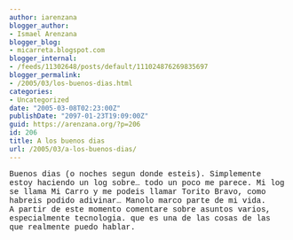 ```yaml
---
author: iarenzana
blogger_author:
- Ismael Arenzana
blogger_blog:
- micarreta.blogspot.com
blogger_internal:
- /feeds/11302648/posts/default/111024876269835697
blogger_permalink:
- /2005/03/los-buenos-dias.html
categories:
- Uncategorized
date: "2005-03-08T02:23:00Z"
publishDate: "2097-01-23T19:09:00Z"
guid: https://arenzana.org/?p=206
id: 206
title: A los buenos dias
url: /2005/03/a-los-buenos-dias/
---
```

<span style="font-family: courier new;">Buenos dias (o noches segun donde esteis). Simplemente estoy haciendo un log sobre&#8230; todo un poco me parece. Mi log se llama Mi Carro y me podeis llamar Torito Bravo, como habreis podido adivinar&#8230; Manolo marco parte de mi vida.<br /> A partir de este momento comentare sobre asuntos varios, especialmente tecnologia. que es una de las cosas de las que realmente puedo hablar.<br /> </span>
